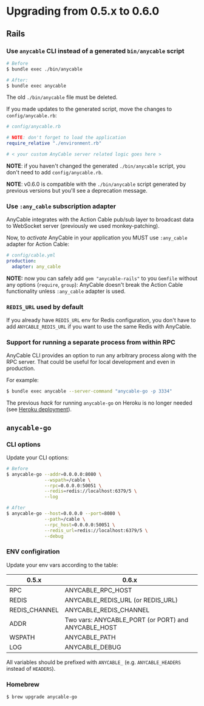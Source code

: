 # Upgrading from 0.5.x to 0.6.0

## Rails

### Use `anycable` CLI instead of a generated `bin/anycable` script

```sh
# Before
$ bundle exec ./bin/anycable

# After:
$ bundle exec anycable
```

The old `./bin/anycable` file must be deleted.

If you made updates to the generated script, move the changes to `config/anycable.rb`:

```ruby
# config/anycable.rb

# NOTE: don't forget to load the application
require_relative "./environment.rb"

# < your custom AnyCable server related logic goes here >
```

**NOTE**: if you haven't changed the generated `./bin/anycable` script, you don't need to add `config/anycable.rb`.

**NOTE**: v0.6.0 is compatible with the `./bin/anycable` script generated by previous versions but you'll see a deprecation message.

### Use `:any_cable` subscription adapter

AnyCable integrates with the Action Cable pub/sub layer to broadcast data to WebSocket server (previously we used monkey-patching).

Now, to _activate_ AnyCable in your application you MUST use `:any_cable` adapter for Action Cable:

```yml
# config/cable.yml
production:
  adapter: any_cable
```

**NOTE:** now you can safely add `gem "anycable-rails"` to you `Gemfile` without any options (`require`, `group`): AnyCable doesn't break the Action Cable functionality unless `:any_cable` adapter is used.

### `REDIS_URL` used by default

If you already have `REDIS_URL` env for Redis configuration, you don't have to add `ANYCABLE_REDIS_URL` if you want to use the same Redis with AnyCable.

### Support for running a separate process from within RPC

AnyCable CLI provides an option to run any arbitrary process along with the RPC server. That could be useful for local development and even in production.

For example:

```sh
$ bundle exec anycable --server-command "anycable-go -p 3334"
```

The previous _hack_ for running `anycable-go` on Heroku is no longer needed (see [Heroku deployment](heroku.md)).

## `anycable-go`

### CLI options

Update your CLI options:

```sh
# Before
$ anycable-go --addr=0.0.0.0:8080 \
              --wspath=/cable \
              --rpc=0.0.0.0:50051 \
              --redis=redis://localhost:6379/5 \
              --log

# After
$ anycable-go --host=0.0.0.0 --port=8080 \
              --path=/cable \
              --rpc_host=0.0.0.0:50051 \
              --redis_url=redis://localhost:6379/5 \
              --debug
```

### ENV configiration

Update your env vars according to the table:

0.5.x   | 0.6.x
--------|-------
RPC     |  ANYCABLE_RPC_HOST
REDIS   |  ANYCABLE_REDIS_URL (or REDIS_URL)
REDIS_CHANNEL | ANYCABLE_REDIS_CHANNEL
ADDR     |  Two vars: ANYCABLE_PORT (or PORT) and ANYCABLE_HOST
WSPATH | ANYCABLE_PATH
LOG  | ANYCABLE_DEBUG

All variables should be prefixed with `ANYCABLE_` (e.g. `ANYCABLE_HEADERS` instead of `HEADERS`).

### Homebrew

```sh
$ brew upgrade anycable-go
```
